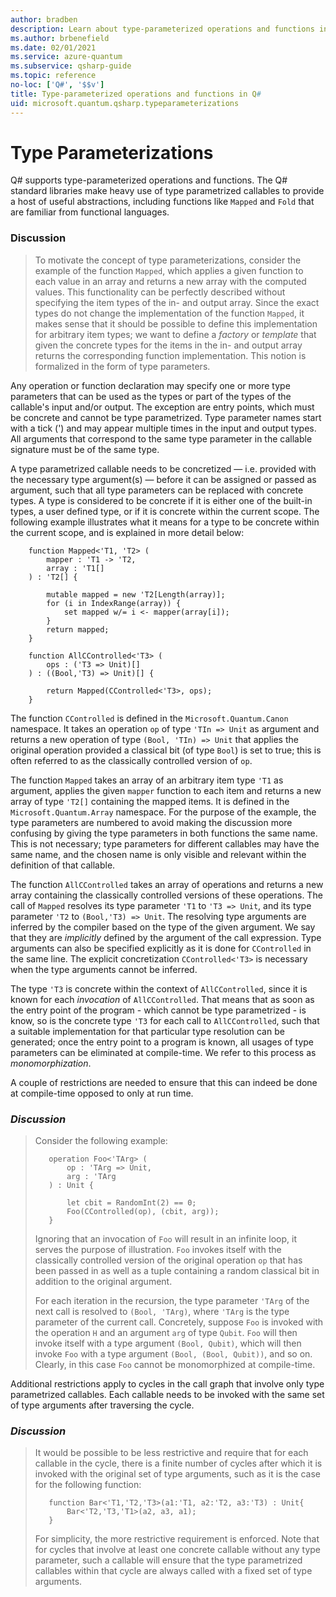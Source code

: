 ```yaml
---
author: bradben
description: Learn about type-parameterized operations and functions in the Q# programming language.
ms.author: brbenefield
ms.date: 02/01/2021
ms.service: azure-quantum
ms.subservice: qsharp-guide
ms.topic: reference
no-loc: ['Q#', '$$v']
title: Type-parameterized operations and functions in Q#
uid: microsoft.quantum.qsharp.typeparameterizations
---
```


# Type Parameterizations

Q# supports type-parameterized operations and functions. The Q# standard libraries make heavy use of type parametrized callables to provide a host of useful abstractions, including functions like `Mapped` and `Fold` that are familiar from functional languages.

### Discussion
>To motivate the concept of type parameterizations, consider the example of the function `Mapped`, which applies a given function to each value in an array and returns a new array with the computed values. This functionality can be perfectly described without specifying the item types of the in- and output array. Since the exact types do not change the implementation of the function `Mapped`, it makes sense that it should be possible to define this implementation for arbitrary item types; we want to define a *factory* or *template* that given the concrete types for the items in the in- and output array returns the corresponding function implementation. This notion is formalized in the form of type parameters.

Any operation or function declaration may specify one or more type parameters that can be used as the types or part of the types of the callable's input and/or output. The exception are entry points, which must be concrete and cannot be type parametrized. Type parameter names start with a tick (') and may appear multiple times in the input and output types. 
All arguments that correspond to the same type parameter in the callable signature must be of the same type.

A type parametrized callable needs to be concretized — i.e. provided with the necessary type argument(s) — before it can be assigned or passed as argument, such that all type parameters can be replaced with concrete types. A type is considered to be concrete if it is either one of the built-in types, a user defined type, or if it is concrete within the current scope. The following example illustrates what it means for a type to be concrete within the current scope, and is explained in more detail below:

```qsharp
    function Mapped<'T1, 'T2> (
        mapper : 'T1 -> 'T2,
        array : 'T1[]
    ) : 'T2[] {

        mutable mapped = new 'T2[Length(array)];
        for (i in IndexRange(array)) {
            set mapped w/= i <- mapper(array[i]);
        }
        return mapped;
    }

    function AllCControlled<'T3> (
        ops : ('T3 => Unit)[]
    ) : ((Bool,'T3) => Unit)[] {

        return Mapped(CControlled<'T3>, ops); 
    }
```

The function `CControlled` is defined in the `Microsoft.Quantum.Canon` namespace. It takes an operation `op` of type `'TIn => Unit` as argument and returns a new operation of type `(Bool, 'TIn) => Unit` that applies the original operation provided a classical bit (of type `Bool`) is set to true; this is often referred to as the classically controlled version of `op`. 

The function `Mapped` takes an array of an arbitrary item type `'T1` as argument, applies the given `mapper` function to each item and returns a new array of type `'T2[]` containing the mapped items. It is defined in the `Microsoft.Quantum.Array` namespace. For the purpose of the example, the type parameters are numbered to avoid making the discussion more confusing by giving the type parameters in both functions the same name. This is not necessary; type parameters for different callables may have the same name, and the chosen name is only visible and relevant within the definition of that callable. 

The function `AllCControlled` takes an array of operations and returns a new array containing the classically controlled versions of these operations. The call of `Mapped` resolves its type parameter `'T1` to `'T3 => Unit`, and its type parameter `'T2` to `(Bool,'T3) => Unit`. The resolving type arguments are inferred by the compiler based on the type of the given argument. We say that they are *implicitly* defined by the argument of the call expression. Type arguments can also be specified explicitly as it is done for `CControlled` in the same line. The explicit concretization `CControlled<'T3>` is necessary when the type arguments cannot be inferred. 

The type `'T3` is concrete within the context of `AllCControlled`, since it is known for each *invocation* of `AllCControlled`. That means that as soon as the entry point of the program - which cannot be type parametrized - is know, so is the concrete type `'T3` for each call to `AllCControlled`, such that a suitable implementation for that particular type resolution can be generated; once the entry point to a program is known, all usages of type parameters can be eliminated at compile-time. We refer to this process as *monomorphization*. 

A couple of restrictions are needed to ensure that this can indeed be done at compile-time opposed to only at run time. 

### *Discussion*
>Consider the following example: 
>
>```qsharp
>    operation Foo<'TArg> (
>        op : 'TArg => Unit,
>        arg : 'TArg
>    ) : Unit {
>
>        let cbit = RandomInt(2) == 0;
>        Foo(CControlled(op), (cbit, arg));        
>    } 
>```
>Ignoring that an invocation of `Foo` will result in an infinite loop, it serves the purpose of illustration. `Foo` invokes itself with the classically controlled version of the original operation `op` that has been passed in as well as a tuple containing a random classical bit in addition to the original argument. 
>
>For each iteration in the recursion, the type parameter `'TArg` of the next call is resolved to `(Bool, 'TArg)`, where `'TArg` is the type parameter of the current call. Concretely, suppose `Foo` is invoked with the operation `H` and an argument `arg` of type `Qubit`. `Foo` will then invoke itself with a type argument `(Bool, Qubit)`, which will then invoke `Foo` with a type argument `(Bool, (Bool, Qubit))`, and so on. Clearly, in this case `Foo` cannot be monomorphized at compile-time. 

Additional restrictions apply to cycles in the call graph that involve only type parametrized callables. Each callable needs to be invoked with the same set of type arguments after traversing the cycle. 

### *Discussion*
>It would be possible to be less restrictive and require that for each callable in the cycle, there is a finite number of cycles after which it is invoked with the original set of type arguments, such as it is the case for the following function: 
>```qsharp
>    function Bar<'T1,'T2,'T3>(a1:'T1, a2:'T2, a3:'T3) : Unit{
>        Bar<'T2,'T3,'T1>(a2, a3, a1);
>    }
>```
>For simplicity, the more restrictive requirement is enforced. Note that for cycles that involve at least one concrete callable without any type parameter, such a callable will ensure that the type parametrized callables within that cycle are always called with a fixed set of type arguments.



